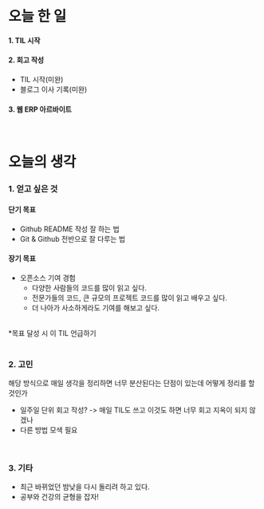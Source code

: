 # 오늘 한 일

#### 1. TIL 시작

#### 2. 회고 작성
  - TIL 시작(미완)
  - 블로그 이사 기록(미완)

#### 3. 웹 ERP 아르바이트

<br>

# 오늘의 생각

### 1. 얻고 싶은 것

#### 단기 목표
- Github README 작성 잘 하는 법
- Git & Github 전반으로 잘 다루는 법

#### 장기 목표
- 오픈소스 기여 경험 
  - 다양한 사람들의 코드를 많이 읽고 싶다.
  - 전문가들의 코드, 큰 규모의 프로젝트 코드를 많이 읽고 배우고 싶다.
  - 더 나아가 사소하게라도 기여를 해보고 싶다.

<br>*목표 달성 시 이 TIL 언급하기
<br>
<br>

### 2. 고민
해당 방식으로 매일 생각을 정리하면 너무 분산된다는 단점이 있는데 어떻게 정리를 할 것인가
- 일주일 단위 회고 작성? -> 매일 TIL도 쓰고 이것도 하면 너무 회고 지옥이 되지 않겠나
- 다른 방법 모색 필요
<br>

### 3. 기타
- 최근 바뀌었던 밤낮을 다시 돌리려 하고 있다.
- 공부와 건강의 균형을 잡자!
